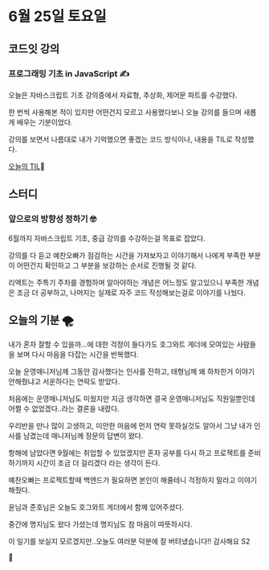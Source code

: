 # 6월 25일 토요일 

## 코드잇 강의
### 프로그래밍 기초 in JavaScript ✍️
오늘은 자바스크립트 기초 강의중에서 자료형, 추상화, 제어문 파트를 수강했다.
   
한 번씩 사용해본 적이 있지만 어떤건지 모르고 사용했다보니 오늘 강의를 들으며 새롭게 배우는 기분이었다. 
  
강의를 보면서 나름대로 내가 기억했으면 좋겠는 코드 방식이나, 내용을 TIL로 작성했다. 
   
[오늘의 TIL](https://github.com/saehwa95/TIL/blob/main/JavaScript/Codeit/%ED%94%84%EB%A1%9C%EA%B7%B8%EB%9E%98%EB%B0%8D%20%ED%95%B5%EC%8B%AC%20%EA%B0%9C%EB%85%90%20in%20JavaScript.md)👣


## 스터디
### 앞으로의 방향성 정하기 🤓
6월까지 자바스크립트 기초, 중급 강의를 수강하는걸 목표로 잡았다. 
  
강의를 다 듣고 예찬오빠가 점검하는 시간을 가져보자고 이야기해서 나에게 부족한 부분이 어떤건지 확인하고 그 부분을 보강하는 순서로 진행될 것 같다. 
  
리액트는 주특기 주차를 경험하며 알아야하는 개념은 어느정도 알고있으니 부족한 개념은 조금 더 공부하고, 나머지는 실제로 자주 코드 작성해보는걸로 이야기를 나눴다. 

   
## 오늘의 기분 🌪️
내가 혼자 잘할 수 있을까...에 대한 걱정이 들다가도 호그와트 게더에 모여있는 사람들을 보며 다시 마음을 다잡는 시간을 반복했다. 
  
오늘 운영매니저님께 그동안 감사했다는 인사를 전하고, 태형님께 왜 하차한거 이야기 안해줬냐고 서운하다는 연락도 받았다. 
  
처음에는 운영매니저님도 미웠지만 지금 생각하면 결국 운영매니저님도 직원일뿐인데 어쩔 수 없었겠다..라는 결론을 내렸다. 
  
우리반을 만나 많이 고생하고, 미안한 마음에 먼저 연락 못하실것도 알아서 그냥 내가 인사를 남겼는데 매니저님께 장문의 답변이 왔다. 
  
항해에 남았다면 9월에는 취업할 수 있었겠지만 혼자 공부를 다시 하고 프로젝트를 준비하기까지 시간이 조금 더 걸리겠다 라는 생각이 든다. 
  
예찬오빠는 프로젝트할때 백엔드가 필요하면 본인이 해줄테니 걱정하지 말라고 이야기해줬다. 
  
윤님과 준호님은 오늘도 호그와트 게더에서 함께 있어주셨다. 

중간에 명지님도 왔다 가셨는데 명지님도 참 마음이 따뜻하시다.
  
이 일기를 보실지 모르겠지만..오늘도 여러분 덕분에 잘 버텨냈습니다!! 감사해요 S2

💓
